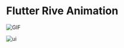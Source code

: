 # Flutter Rive Animation

![GIF]([https://drive.google.com/drive/u/0/my-drive](https://drive.google.com/file/d/1jbRI7u7XK2nw305CxvTLkHfrMNQ3FxD3/view?usp=sharing))

![ui](https://github.com/ahmedgaad/rive/assets/70586104/f07d3ddc-c65f-4e6d-97d7-8e59397cb742)


